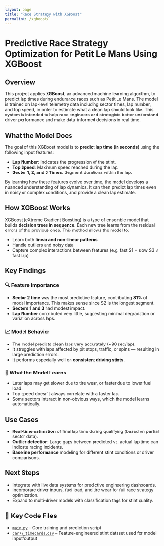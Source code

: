 ```yaml
---
layout: page
title: "Race Strategy with XGBoost"
permalink: /xgboost/
---
```


# Predictive Race Strategy Optimization for Petit Le Mans Using XGBoost

## Overview

This project applies **XGBoost**, an advanced machine learning algorithm, to predict lap times during endurance races such as Petit Le Mans. The model is trained on lap-level telemetry data including sector times, lap number, and top speed, in order to estimate what a clean lap should look like. This system is intended to help race engineers and strategists better understand driver performance and make data-informed decisions in real time.

## What the Model Does

The goal of this XGBoost model is to **predict lap time (in seconds)** using the following input features:

- **Lap Number**: Indicates the progression of the stint.
- **Top Speed**: Maximum speed reached during the lap.
- **Sector 1, 2, and 3 Times**: Segment durations within the lap.

By learning how these features evolve over time, the model develops a nuanced understanding of lap dynamics. It can then predict lap times even in noisy or complex conditions, and provide a clean lap estimate.

## How XGBoost Works

XGBoost (eXtreme Gradient Boosting) is a type of ensemble model that builds **decision trees in sequence**. Each new tree learns from the residual errors of the previous ones. This method allows the model to:

- Learn both **linear and non-linear patterns**
- Handle outliers and noisy data
- Capture complex interactions between features (e.g. fast S1 + slow S3 ≠ fast lap)

## Key Findings

### 🔍 Feature Importance

- **Sector 2 time** was the most predictive feature, contributing **81%** of model importance. This makes sense since S2 is the longest segment.
- **Sectors 1 and 3** had modest impact.
- **Lap Number** contributed very little, suggesting minimal degradation or variation across laps.

### 📈 Model Behavior

- The model predicts clean laps very accurately (~80 sec/lap).
- It struggles with laps affected by pit stops, traffic, or spins — resulting in large prediction errors.
- It performs especially well on **consistent driving stints**.

### 🧠 What the Model Learns

- Later laps may get slower due to tire wear, or faster due to lower fuel load.
- Top speed doesn't always correlate with a faster lap.
- Some sectors interact in non-obvious ways, which the model learns automatically.

## Use Cases

- **Real-time estimation** of final lap time during qualifying (based on partial sector data).
- **Outlier detection**: Large gaps between predicted vs. actual lap time can indicate racing incidents.
- **Baseline performance** modeling for different stint conditions or driver comparisons.

## Next Steps

- Integrate with live data systems for predictive engineering dashboards.
- Incorporate driver inputs, fuel load, and tire wear for full race strategy optimization.
- Expand to multi-driver models with classification tags for stint quality.

## 🔗 Key Code Files
- [`main.py`](./main.py) – Core training and prediction script  
- [`car77_timecards.csv`](./car77_timecards.csv) – Feature-engineered stint dataset used for model input/output  
